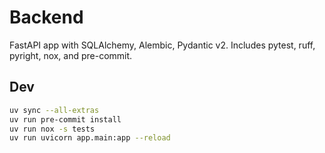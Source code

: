 # Backend

FastAPI app with SQLAlchemy, Alembic, Pydantic v2. Includes pytest, ruff, pyright, nox, and pre-commit.

## Dev
```bash
uv sync --all-extras
uv run pre-commit install
uv run nox -s tests
uv run uvicorn app.main:app --reload
```
